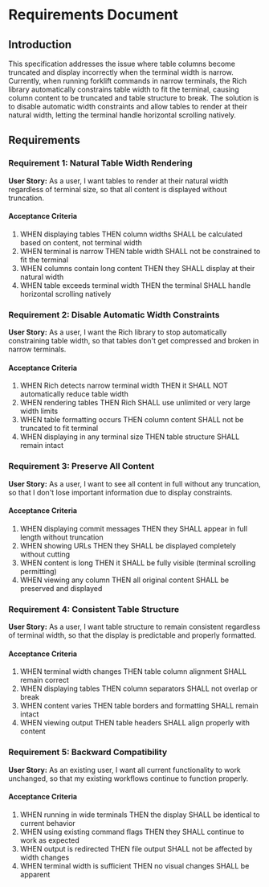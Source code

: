 # Requirements Document

## Introduction

This specification addresses the issue where table columns become truncated and display incorrectly when the terminal width is narrow. Currently, when running forklift commands in narrow terminals, the Rich library automatically constrains table width to fit the terminal, causing column content to be truncated and table structure to break. The solution is to disable automatic width constraints and allow tables to render at their natural width, letting the terminal handle horizontal scrolling natively.

## Requirements

### Requirement 1: Natural Table Width Rendering

**User Story:** As a user, I want tables to render at their natural width regardless of terminal size, so that all content is displayed without truncation.

#### Acceptance Criteria

1. WHEN displaying tables THEN column widths SHALL be calculated based on content, not terminal width
2. WHEN terminal is narrow THEN table width SHALL not be constrained to fit the terminal
3. WHEN columns contain long content THEN they SHALL display at their natural width
4. WHEN table exceeds terminal width THEN the terminal SHALL handle horizontal scrolling natively

### Requirement 2: Disable Automatic Width Constraints

**User Story:** As a user, I want the Rich library to stop automatically constraining table width, so that tables don't get compressed and broken in narrow terminals.

#### Acceptance Criteria

1. WHEN Rich detects narrow terminal width THEN it SHALL NOT automatically reduce table width
2. WHEN rendering tables THEN Rich SHALL use unlimited or very large width limits
3. WHEN table formatting occurs THEN column content SHALL not be truncated to fit terminal
4. WHEN displaying in any terminal size THEN table structure SHALL remain intact

### Requirement 3: Preserve All Content

**User Story:** As a user, I want to see all content in full without any truncation, so that I don't lose important information due to display constraints.

#### Acceptance Criteria

1. WHEN displaying commit messages THEN they SHALL appear in full length without truncation
2. WHEN showing URLs THEN they SHALL be displayed completely without cutting
3. WHEN content is long THEN it SHALL be fully visible (terminal scrolling permitting)
4. WHEN viewing any column THEN all original content SHALL be preserved and displayed

### Requirement 4: Consistent Table Structure

**User Story:** As a user, I want table structure to remain consistent regardless of terminal width, so that the display is predictable and properly formatted.

#### Acceptance Criteria

1. WHEN terminal width changes THEN table column alignment SHALL remain correct
2. WHEN displaying tables THEN column separators SHALL not overlap or break
3. WHEN content varies THEN table borders and formatting SHALL remain intact
4. WHEN viewing output THEN table headers SHALL align properly with content

### Requirement 5: Backward Compatibility

**User Story:** As an existing user, I want all current functionality to work unchanged, so that my existing workflows continue to function properly.

#### Acceptance Criteria

1. WHEN running in wide terminals THEN the display SHALL be identical to current behavior
2. WHEN using existing command flags THEN they SHALL continue to work as expected
3. WHEN output is redirected THEN file output SHALL not be affected by width changes
4. WHEN terminal width is sufficient THEN no visual changes SHALL be apparent